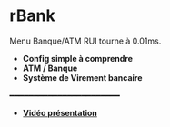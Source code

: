 # rBank
Menu Banque/ATM RUI tourne à 0.01ms.

- __Config simple à comprendre__
- __ATM / Banque__
- __Système de Virement bancaire__

━━━━━━━━━━━━━━━━━━━━━━━

- __[Vidéo présentation](https://streamable.com/zzss9x)__
